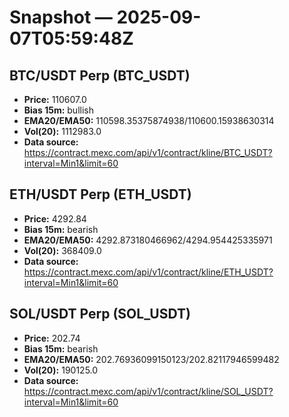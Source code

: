 # Snapshot — 2025-09-07T05:59:48Z

## BTC/USDT Perp (BTC_USDT)
- **Price:** 110607.0
- **Bias 15m:** bullish
- **EMA20/EMA50:** 110598.35375874938/110600.15938630314
- **Vol(20):** 1112983.0
- **Data source:** https://contract.mexc.com/api/v1/contract/kline/BTC_USDT?interval=Min1&limit=60

## ETH/USDT Perp (ETH_USDT)
- **Price:** 4292.84
- **Bias 15m:** bearish
- **EMA20/EMA50:** 4292.873180466962/4294.954425335971
- **Vol(20):** 368409.0
- **Data source:** https://contract.mexc.com/api/v1/contract/kline/ETH_USDT?interval=Min1&limit=60

## SOL/USDT Perp (SOL_USDT)
- **Price:** 202.74
- **Bias 15m:** bearish
- **EMA20/EMA50:** 202.76936099150123/202.82117946599482
- **Vol(20):** 190125.0
- **Data source:** https://contract.mexc.com/api/v1/contract/kline/SOL_USDT?interval=Min1&limit=60
